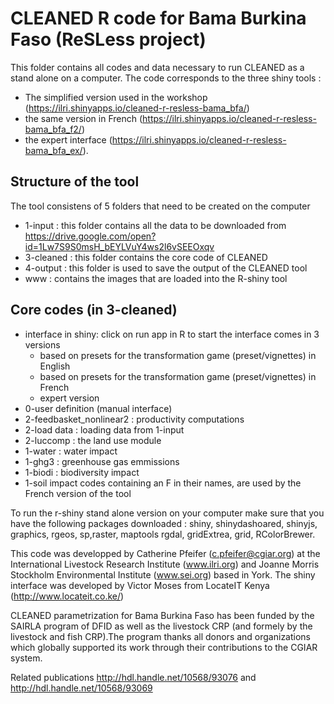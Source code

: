 # CLEANED R code for Bama Burkina Faso (ReSLess project) 

This folder contains all codes and data necessary to run CLEANED as a stand alone on a computer. The code corresponds to the three shiny tools : 
* The simplified version used in the workshop (https://ilri.shinyapps.io/cleaned-r-resless-bama_bfa/)
* the same version in French (https://ilri.shinyapps.io/cleaned-r-resless-bama_bfa_f2/) 
* the expert interface (https://ilri.shinyapps.io/cleaned-r-resless-bama_bfa_ex/). 

## Structure of the tool 
The tool consistens of 5 folders that need to be created on the computer 
* 1-input : this folder contains all the data to be downloaded from https://drive.google.com/open?id=1Lw7S9S0msH_bEYLVuY4ws2l6vSEEOxqv  
* 3-cleaned : this folder contains the core code of CLEANED
* 4-output : this folder is used to save the output of the CLEANED tool 
* www : contains the images that are loaded into the R-shiny tool 

## Core codes (in 3-cleaned)

* interface in shiny: click on run app in R to start the interface comes in 3 versions 
  + based on presets for the transformation game (preset/vignettes) in English
  + based on presets for the transformation game (preset/vignettes) in French
  + expert version
* 0-user definition (manual interface)
* 2-feedbasket_nonlinear2 : productivity computations
* 2-load data : loading data from 1-input
* 2-luccomp : the land use module
* 1-water : water impact
* 1-ghg3 : greenhouse gas emmissions
* 1-biodi : biodiversity impact
* 1-soil impact
codes containing an F in their names, are used by the French version of the tool

To run the r-shiny stand alone version on your computer make sure that you have the following packages downloaded : 
shiny, shinydashoared, shinyjs, graphics, rgeos, sp,raster, maptools rgdal, gridExtrea, grid, RColorBrewer.

This code was developped by Catherine Pfeifer (c.pfeifer@cgiar.org) at the International Livestock Research Institute  (www.ilri.org) and Joanne Morris Stockholm Environmental Institute (www.sei.org) based in York. 
The shiny interface was developed by Victor Moses from LocateIT Kenya (http://www.locateit.co.ke/) 

CLEANED parametrization for Bama Burkina Faso has been funded by the SAIRLA program of DFID as well as the livestock CRP (and formely by the livestock and fish CRP).The program thanks all donors and organizations which globally supported its work through their contributions to the CGIAR system.


Related publications 
http://hdl.handle.net/10568/93076  and 
http://hdl.handle.net/10568/93069 
